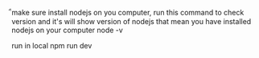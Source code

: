 ืmake sure install nodejs on you computer, run this command to check version and it's will show version of nodejs that mean you have installed nodejs on your computer
node -v

run in local
npm run dev
